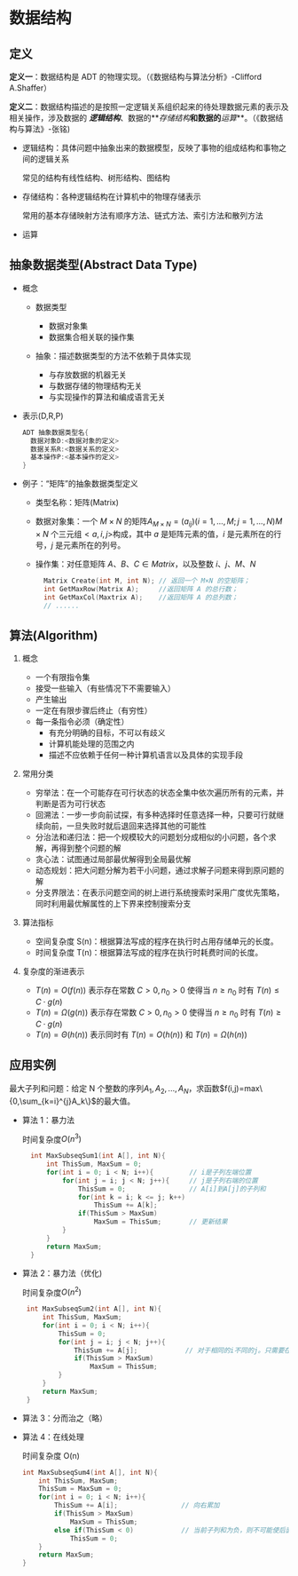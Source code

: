 # 数据结构

## 定义

**定义一**：数据结构是 ADT 的物理实现。（《数据结构与算法分析》-Clifford A.Shaffer）

**定义二**：数据结构描述的是按照一定逻辑关系组织起来的待处理数据元素的表示及相关操作，涉及数据的 **_逻辑结构_**、数据的**_存储结构_**和数据的**_运算_**。（《数据结构与算法》-张铭)

- 逻辑结构：具体问题中抽象出来的数据模型，反映了事物的组成结构和事物之间的逻辑关系

  常见的结构有线性结构、树形结构、图结构

- 存储结构：各种逻辑结构在计算机中的物理存储表示

  常用的基本存储映射方法有顺序方法、链式方法、索引方法和散列方法

- 运算

## 抽象数据类型(Abstract Data Type)

- 概念

  - 数据类型

    - 数据对象集
    - 数据集合相关联的操作集

  - 抽象：描述数据类型的方法不依赖于具体实现
    - 与存放数据的机器无关
    - 与数据存储的物理结构无关
    - 与实现操作的算法和编成语言无关

- 表示(D,R,P)

  ```c
  ADT 抽象数据类型名{
    数据对象D:<数据对象的定义>
    数据关系R:<数据关系的定义>
    基本操作P:<基本操作的定义>
  }
  ```

- 例子：“矩阵”的抽象数据类型定义

  - 类型名称：矩阵(Matrix)
  - 数据对象集：一个 $M×N$ 的矩阵$A_{M×N}=(a_{ij})(i=1,...,M;j=1,...,N)M×N$ 个三元组$<a,i,j>$构成，其中 $a$ 是矩阵元素的值，$i$ 是元素所在的行号，$j$ 是元素所在的列号。
  - 操作集：对任意矩阵 $A、B、C ∈ Matrix$，以及整数 $i、j、M、N$

    ```cpp
      Matrix Create(int M, int N); // 返回一个 M×N 的空矩阵；
      int GetMaxRow(Matrix A);     //返回矩阵 A 的总行数；
      int GetMaxCol(Maxtrix A);    //返回矩阵 A 的总列数；
      // ......
    ```

## 算法(Algorithm)

1. 概念

   - 一个有限指令集
   - 接受一些输入（有些情况下不需要输入）
   - 产生输出
   - 一定在有限步骤后终止（有穷性）
   - 每一条指令必须（确定性）
     - 有充分明确的目标，不可以有歧义
     - 计算机能处理的范围之内
     - 描述不应依赖于任何一种计算机语言以及具体的实现手段

2. 常用分类

   - 穷举法：在一个可能存在可行状态的状态全集中依次遍历所有的元素，并判断是否为可行状态
   - 回溯法：一步一步向前试探，有多种选择时任意选择一种，只要可行就继续向前，一旦失败时就后退回来选择其他的可能性
   - 分治法和递归法：把一个规模较大的问题划分成相似的小问题，各个求解，再得到整个问题的解
   - 贪心法：试图通过局部最优解得到全局最优解
   - 动态规划：把大问题分解为若干小问题，通过求解子问题来得到原问题的解
   - 分支界限法：在表示问题空间的树上进行系统搜索时采用广度优先策略，同时利用最优解属性的上下界来控制搜索分支

3. 算法指标

   - 空间复杂度 S(n)：根据算法写成的程序在执行时占用存储单元的长度。
   - 时间复杂度 T(n)：根据算法写成的程序在执行时耗费时间的长度。

4. 复杂度的渐进表示
   - $T(n)=O(f(n))$ 表示存在常数 $C>0,n_0>0$ 使得当 $n≥n_0$ 时有 $T(n)≤C·g(n)$
   - $T(n)=Ω(g(n))$ 表示存在常数 $C>0,n_0>0$ 使得当 $n≥n_0$ 时有 $T(n)≥C·g(n)$
   - $T(n)=Θ(h(n))$ 表示同时有 $T(n)=O(h(n))$ 和 $T(n)=Ω(h(n))$

## 应用实例

最大子列和问题：给定 N 个整数的序列${A_1,A_2,...,A_N}$，求函数$f(i,j)=max\{0,\sum_{k=i}^{j}A_k\}$的最大值。

- 算法 1：暴力法

  时间复杂度$O(n^3)$

  ```cpp
    int MaxSubseqSum1(int A[], int N){
        int ThisSum, MaxSum = 0;
        for(int i = 0; i < N; i++){         // i是子列左端位置
            for(int j = i; j < N; j++){     // j是子列右端的位置
                ThisSum = 0;                // A[i]到A[j]的子列和
                for(int k = i; k <= j; k++)
                    ThisSum += A[k];
                if(ThisSum > MaxSum)
                    MaxSum = ThisSum;       // 更新结果
            }
        }
        return MaxSum;
    }
  ```

- 算法 2：暴力法（优化)

  时间复杂度$O(n^2)$

  ```cpp
   int MaxSubseqSum2(int A[], int N){
       int ThisSum, MaxSum;
       for(int i = 0; i < N; i++){
           ThisSum = 0;
           for(int j = i; j < N; j++){
               ThisSum += A[j];            // 对于相同的i不同的j。只需要在j-1次循环的基础上累加1项即可
               if(ThisSum > MaxSum)
                   MaxSum = ThisSum;
           }
       }
       return MaxSum;
   }
  ```

- 算法 3：分而治之（略）

- 算法 4：在线处理

  时间复杂度 O(n)

  ```cpp
  int MaxSubseqSum4(int A[], int N){
      int ThisSum, MaxSum;
      ThisSum = MaxSum = 0;
      for(int i = 0; i < N; i++){
          ThisSum += A[i];                // 向右累加
          if(ThisSum > MaxSum)
              MaxSum = ThisSum;
          else if(ThisSum < 0)            // 当前子列和为负，则不可能使后面的部分增大
              ThisSum = 0;
      }
      return MaxSum;
  }
  ```
